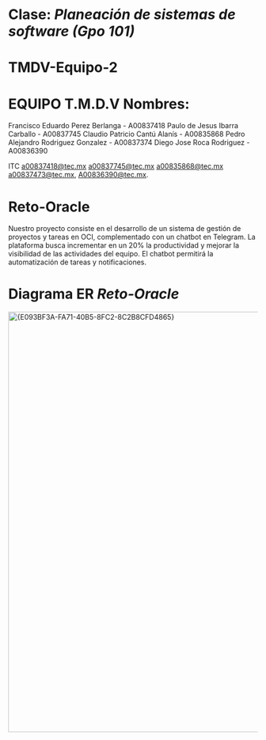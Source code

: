 # Clase: *Planeación de sistemas de software (Gpo 101)*

# TMDV-Equipo-2

# EQUIPO T.M.D.V Nombres:

Francisco Eduardo Perez Berlanga - A00837418
Paulo de Jesus Ibarra Carballo - A00837745
Claudio Patricio Cantú Alanís - A00835868
Pedro Alejandro Rodriguez Gonzalez - A00837374
Diego Jose Roca Rodriguez - A00836390

ITC a00837418@tec.mx a00837745@tec.mx a00835868@tec.mx a00837473@tec.mx, A00836390@tec.mx.

# Reto-Oracle
Nuestro proyecto consiste en el desarrollo de un sistema de gestión de proyectos y tareas en OCI, complementado con un chatbot en Telegram. La plataforma busca incrementar en un 20% la productividad y mejorar la visibilidad de las actividades del equipo. El chatbot permitirá la automatización de tareas y notificaciones.

# Diagrama ER *Reto-Oracle*
<img width="1252" height="850" alt="{E093BF3A-FA71-40B5-8FC2-8C2B8CFD4865}" src="https://github.com/user-attachments/assets/42b285b3-d357-4802-9cca-9019c793b658" />

